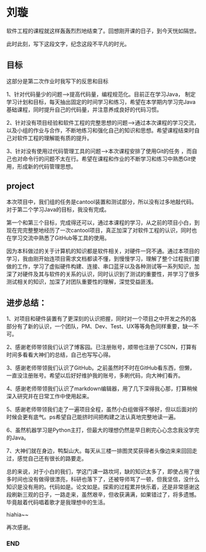 # 刘璇

软件工程的课程就这样轰轰烈烈地结束了。回想刚开课的日子，到今天恍如隔世。

此时此刻，写下这段文字，纪念这段不平凡的时光。

## 目标

这部分是第二次作业时我写下的反思和目标

1、针对代码量少的问题-->提高代码量，编程规范化。目前正在学习Java， 制定学习计划和目标，每天抽出固定的时间学习和练习，希望在本学期内学习完Java基础课程，同时提升自己的代码量，并注意养成良好的代码习惯。

2、针对没有项目经验和软件工程的完整思想的问题-->通过本次课程的学习交流，以及小组的作业与合作，不断地练习和强化自己的知识和思想。希望课程结束时自己对软件工程的理解能有质的提升。

3、针对没有使用过代码管理工具的问题-->本次课程安排了使用Git的任务 ，而自己也对命令行的问题不太在行。希望在课程和作业的不断学习和练习中熟悉Git使用，形成新的代码管理思想。

## project

本次项目中，我们组的任务是cantool装置和测试部分，所以没有过多地敲代码。对于第二个学习Java的目标，我没有完成。

第一个和第三个目标，完成得还可以，通过本课程的学习，从之前的项目小白，到现在完完整整地经历了一次cantool项目，真正加深了对软件工程的认识，同时也在学习交流中熟悉了GitHub等工具的使用。

因为本科做过的关于计算机的知识都是软件相关，对硬件一窍不通。通过本项目的学习，我由刚开始连项目需求文档都读不懂，到慢慢学习，理解了整个过程我们要做的工作，学习了虚拟硬件构建、连接、串口蓝牙以及各种测试等一系列知识，加深了对硬件及其与软件的关系的认识，同时认识到了测试的重要性，并学习了很多测试相关的知识，加深了对团队重要性的理解，深觉受益匪浅。

## 进步总结：

1、对项目和硬件装置有了更深刻的认识把握，同时对一个项目之中开发之外的各部分有了新的认识，一个团队，PM、Dev、Test、UX等等角色同样重要，缺一不可。

2、感谢老师带领我们认识了博客园。已注册账号，顺带也注册了CSDN，打算有时间多看看大神们的总结，自己也写写心得。

3、感谢老师带领我们认识了GitHub。之前虽然时不时在GitHub看东西，但懒，一直没注册账号。希望以后好好维护我的账号，多刷代码，向大神们看齐。

4、感谢老师带领我们认识了markdown编辑器，用了几下深得我心那，打算稍候深入研究并在日常工作中使用起来。

5、感谢老师带领我们走了一遍项目全程，虽然小白组做得不够好，但以后面对的时候会更有底气。ps希望自己能挤时间把构建之法认真地完整地读一遍。

6、虽然机器学习是Python主打，但最大的理想仍然是早日刷完心心念念我没学完的Java。

7、大神们就在身边，鸭梨山大。每天从三楼一排图灵奖获得者头像边来来回回走过，感觉自己还有很长的路要走。

总的来说，对于小白的我们，学这门课一路坎坷，缺的知识太多了，即使占用了很多时间也没有做得很漂亮，科研也落下了，还被导师骂了一顿，但我坚信，没什么知识是没有用的。代码如是。论文如是。探索的过程累并快乐着，还是非常感谢这段刷新三观的日子，一路走来，虽然艰辛，但收获满满，如果错过了，将多遗憾。毕竟敲着代码唱着歌才是我理想中的生活。

hiahia~~

再次感谢。

### END
